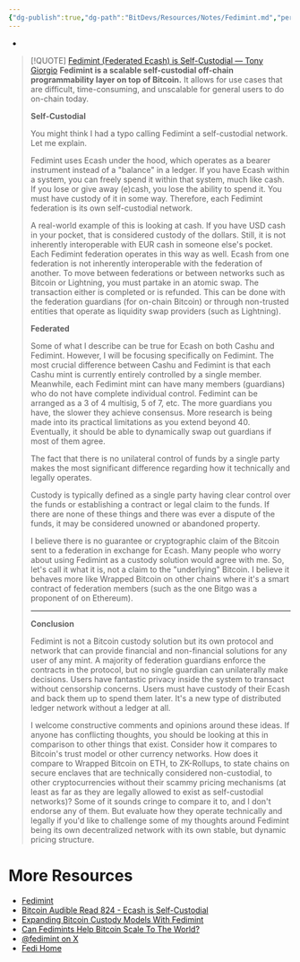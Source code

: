 ```yaml
---
{"dg-publish":true,"dg-path":"BitDevs/Resources/Notes/Fedimint.md","permalink":"/bit-devs/resources/notes/fedimint/","title":"Fedimint","tags":["bitcoin","chaumian_ecash","multisig"],"noteIcon":"3","created":"2024-06-05T19:48:39.088-10:00","updated":"2024-06-05T19:56:11.947-10:00"}
---
```


-

> [!QUOTE] [Fedimint (Federated Ecash) is Self-Custodial — Tony Giorgio](https://arc.net/l/quote/leavmbhp)
> **Fedimint is a scalable self-custodial off-chain programmability layer on top of Bitcoin.** It allows for use cases that are difficult, time-consuming, and unscalable for general users to do on-chain today.
> 
> **Self-Custodial**
> 
> You might think I had a typo calling Fedimint a self-custodial network. Let me explain.
> 
> Fedimint uses Ecash under the hood, which operates as a bearer instrument instead of a "balance" in a ledger. If you have Ecash within a system, you can freely spend it within that system, much like cash. If you lose or give away (e)cash, you lose the ability to spend it. You must have custody of it in some way. Therefore, each Fedimint federation is its own self-custodial network.
> 
> A real-world example of this is looking at cash. If you have USD cash in your pocket, that is considered custody of the dollars. Still, it is not inherently interoperable with EUR cash in someone else's pocket. Each Fedimint federation operates in this way as well. Ecash from one federation is not inherently interoperable with the federation of another. To move between federations or between networks such as Bitcoin or Lightning, you must partake in an atomic swap. The transaction either is completed or is refunded. This can be done with the federation guardians (for on-chain Bitcoin) or through non-trusted entities that operate as liquidity swap providers (such as Lightning).
> 
> **Federated**
> 
> Some of what I describe can be true for Ecash on both Cashu and Fedimint. However, I will be focusing specifically on Fedimint. The most crucial difference between Cashu and Fedimint is that each Cashu mint is currently entirely controlled by a single member. Meanwhile, each Fedimint mint can have many members (guardians) who do not have complete individual control. Fedimint can be arranged as a 3 of 4 multisig, 5 of 7, etc. The more guardians you have, the slower they achieve consensus. More research is being made into its practical limitations as you extend beyond 40. Eventually, it should be able to dynamically swap out guardians if most of them agree.
> 
> The fact that there is no unilateral control of funds by a single party makes the most significant difference regarding how it technically and legally operates.
> 
> Custody is typically defined as a single party having clear control over the funds or establishing a contract or legal claim to the funds. If there are none of these things and there was ever a dispute of the funds, it may be considered unowned or abandoned property.
> 
> I believe there is no guarantee or cryptographic claim of the Bitcoin sent to a federation in exchange for Ecash. Many people who worry about using Fedimint as a custody solution would agree with me. So, let's call it what it is, not a claim to the "underlying" Bitcoin. I believe it behaves more like Wrapped Bitcoin on other chains where it's a smart contract of federation members (such as the one Bitgo was a proponent of on Ethereum).
> 
> ---
> 
> **Conclusion**
> 
> Fedimint is not a Bitcoin custody solution but its own protocol and network that can provide financial and non-financial solutions for any user of any mint. A majority of federation guardians enforce the contracts in the protocol, but no single guardian can unilaterally make decisions. Users have fantastic privacy inside the system to transact without censorship concerns. Users must have custody of their Ecash and back them up to spend them later. It's a new type of distributed ledger network without a ledger at all.
> 
> I welcome constructive comments and opinions around these ideas. If anyone has conflicting thoughts, you should be looking at this in comparison to other things that exist. Consider how it compares to Bitcoin's trust model or other currency networks. How does it compare to Wrapped Bitcoin on ETH, to ZK-Rollups, to state chains on secure enclaves that are technically considered non-custodial, to other cryptocurrencies without their scammy pricing mechanisms (at least as far as they are legally allowed to exist as self-custodial networks)? Some of it sounds cringe to compare it to, and I don't endorse any of them. But evaluate how they operate technically and legally if you'd like to challenge some of my thoughts around Fedimint being its own decentralized network with its own stable, but dynamic pricing structure.

# More Resources
- [Fedimint](https://fedimint.org/)
- [Bitcoin Audible Read 824 - Ecash is Self-Custodial](https://bitcoin-audible.castos.com/episodes/read-824-ecash-is-self-custodial)
- [Expanding Bitcoin Custody Models With Fedimint](https://bitcoinmagazine.com/technical/fedimint-adds-new-bitcoin-custody-solutions)
- [Can Fedimints Help Bitcoin Scale To The World?](https://bitcoinmagazine.com/culture/will-fedimints-bring-bitcoin-to-the-world)
- [@fedimint on X](https://x.com/fedimint?lang=en)
- [Fedi Home](https://www.fedi.xyz/)